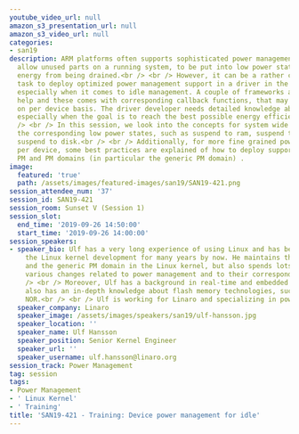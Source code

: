 ```yaml
---
youtube_video_url: null
amazon_s3_presentation_url: null
amazon_s3_video_url: null
categories:
- san19
description: ARM platforms often supports sophisticated power management, to for example
  allow unused parts on a running system, to be put into low power states, which prevents
  energy from being drained.<br /> <br /> However, it can be a rather complicated
  task to deploy optimized power management support in a driver in the Linux kernel,
  especially when it comes to idle management. A couple of frameworks are there to
  help and these comes with corresponding callback functions, that may be assigned
  on per device basis. The driver developer needs detailed knowledge about these frameworks,
  especially when the goal is to reach the best possible energy efficient behavior.<br
  /> <br /> In this session, we look into the concepts for system wide suspend and
  the corresponding low power states, such as suspend to ram, suspend to idle and
  suspend to disk.<br /> <br /> Additionally, for more fine grained power management
  per device, some best practices are explained of how to deploy support for runtime
  PM and PM domains (in particular the generic PM domain) .
image:
  featured: 'true'
  path: /assets/images/featured-images/san19/SAN19-421.png
session_attendee_num: '37'
session_id: SAN19-421
session_room: Sunset V (Session 1)
session_slot:
  end_time: '2019-09-26 14:50:00'
  start_time: '2019-09-26 14:00:00'
session_speakers:
- speaker_bio: Ulf has a very long experience of using Linux and has been contributing
    the Linux kernel development for many years by now. He maintains the MMC subsystem
    and the generic PM domain in the Linux kernel, but also spends lots of time reviewing
    various changes related to power management and to their corresponding frameworks.<br
    /> <br /> Moreover, Ulf has a background in real-time and embedded systems. He
    also has an in-depth knowledge about flash memory technologies, such as NAND and
    NOR.<br /> <br /> Ulf is working for Linaro and specializing in power management.
  speaker_company: Linaro
  speaker_image: /assets/images/speakers/san19/ulf-hansson.jpg
  speaker_location: ''
  speaker_name: Ulf Hansson
  speaker_position: Senior Kernel Engineer
  speaker_url: ''
  speaker_username: ulf.hansson@linaro.org
session_track: Power Management
tag: session
tags:
- Power Management
- ' Linux Kernel'
- ' Training'
title: 'SAN19-421 - Training: Device power management for idle'
---
```

